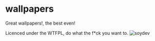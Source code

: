# wallpapers
Great wallpapers!, the best even!

Licenced under the WTFPL, do what the f*ck you want to. ![soydev](http://www.wtfpl.net/wp-content/uploads/2012/12/wtfpl-badge-1.png)
